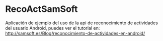 # RecoActSamSoft
Aplicación de ejemplo del uso de la api de reconocimiento de actividades del usuario Android, puedes ver el tutorial en:  http://samsoft.es/Blog/reconocimiento-de-actividades-en-android/
